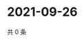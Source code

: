 # 2021-09-26

共 0 条

<!-- BEGIN -->
<!-- 最后更新时间 Sun Sep 26 2021 03:13:42 GMT+0800 (China Standard Time) -->

<!-- END -->
